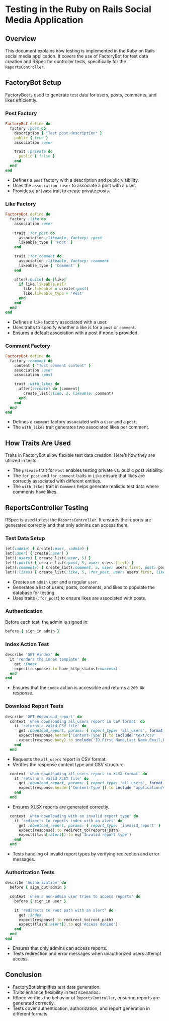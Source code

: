 # Testing in the Ruby on Rails Social Media Application

## Overview
This document explains how testing is implemented in the Ruby on Rails social media application. It covers the use of FactoryBot for test data creation and RSpec for controller tests, specifically for the `ReportsController`.

## FactoryBot Setup
FactoryBot is used to generate test data for users, posts, comments, and likes efficiently.

### Post Factory
```ruby
FactoryBot.define do
  factory :post do
    description { "Test post description" }
    public { true }
    association :user

    trait :private do
      public { false }
    end
  end
end
```
- Defines a `post` factory with a description and public visibility.
- Uses the `association :user` to associate a post with a user.
- Provides a `private` trait to create private posts.

### Like Factory
```ruby
FactoryBot.define do
  factory :like do
    association :user
    
    trait :for_post do
      association :likeable, factory: :post
      likeable_type { 'Post' }
    end

    trait :for_comment do
      association :likeable, factory: :comment
      likeable_type { 'Comment' }
    end

    after(:build) do |like|
      if like.likeable.nil?
        like.likeable = create(:post)
        like.likeable_type = 'Post'
      end
    end
  end
end
```
- Defines a `like` factory associated with a user.
- Uses traits to specify whether a like is for a `post` or `comment`.
- Ensures a default association with a post if none is provided.

### Comment Factory
```ruby
FactoryBot.define do
  factory :comment do
    content { "Test comment content" }
    association :user
    association :post

    trait :with_likes do
      after(:create) do |comment|
        create_list(:like, 2, likeable: comment)
      end
    end
  end
end
```
- Defines a `comment` factory associated with a `user` and a `post`.
- The `with_likes` trait generates two associated likes per comment.

## How Traits Are Used
Traits in FactoryBot allow flexible test data creation. Here’s how they are utilized in tests:
- The `private` trait for `Post` enables testing private vs. public post visibility.
- The `for_post` and `for_comment` traits in `Like` ensure that likes are correctly associated with different entities.
- The `with_likes` trait in `Comment` helps generate realistic test data where comments have likes.

## ReportsController Testing
RSpec is used to test the `ReportsController`. It ensures the reports are generated correctly and that only admins can access them.

### Test Data Setup
```ruby
let(:admin) { create(:user, :admin) }
let(:user) { create(:user) }
let!(:users) { create_list(:user, 5) }
let!(:posts) { create_list(:post, 5, user: users.first) }
let!(:comments) { create_list(:comment, 5, user: users.first, post: posts.first) }
let!(:likes) { create_list(:like, 5, :for_post, user: users.first, likeable: posts.first) }
```
- Creates an `admin` user and a regular `user`.
- Generates a list of users, posts, comments, and likes to populate the database for testing.
- Uses traits (`:for_post`) to ensure likes are associated with posts.

### Authentication
Before each test, the admin is signed in:
```ruby
before { sign_in admin }
```

### Index Action Test
```ruby
describe 'GET #index' do
  it 'renders the index template' do
    get :index
    expect(response).to have_http_status(:success)
  end
end
```
- Ensures that the `index` action is accessible and returns a `200 OK` response.

### Download Report Tests
```ruby
describe 'GET #download_report' do
  context 'when downloading all_users report in CSV format' do
    it 'returns a valid CSV file' do
      get :download_report, params: { report_type: 'all_users', format: 'csv' }
      expect(response.header['Content-Type']).to include 'text/csv'
      expect(response.body).to include('ID,First Name,Last Name,Email,Posts Count,Comments Count,Likes Count')
    end
  end
```
- Requests the `all_users` report in CSV format.
- Verifies the response content type and CSV structure.

```ruby
  context 'when downloading all_users report in XLSX format' do
    it 'returns a valid XLSX file' do
      get :download_report, params: { report_type: 'all_users', format: 'xlsx' }
      expect(response.header['Content-Type']).to include 'application/vnd.openxmlformats-officedocument.spreadsheetml.sheet'
    end
  end
```
- Ensures XLSX reports are generated correctly.

```ruby
  context 'when downloading with an invalid report type' do
    it 'redirects to reports index with an alert' do
      get :download_report, params: { report_type: 'invalid_report' }
      expect(response).to redirect_to(reports_path)
      expect(flash[:alert]).to eq('Invalid report type')
    end
  end
```
- Tests handling of invalid report types by verifying redirection and error messages.

### Authorization Tests
```ruby
describe 'Authorization' do
  before { sign_out admin }

  context 'when a non-admin user tries to access reports' do
    before { sign_in user }

    it 'redirects to root path with an alert' do
      get :index
      expect(response).to redirect_to(root_path)
      expect(flash[:alert]).to eq('Access denied')
    end
  end
end
```
- Ensures that only admins can access reports.
- Tests redirection and error messages when unauthorized users attempt access.

## Conclusion
- FactoryBot simplifies test data generation.
- Traits enhance flexibility in test scenarios.
- RSpec verifies the behavior of `ReportsController`, ensuring reports are generated correctly.
- Tests cover authentication, authorization, and report generation in different formats.

